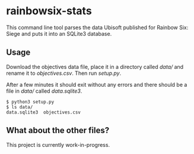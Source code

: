 # rainbowsix-stats

This command line tool parses the data Ubisoft published for Rainbow Six: Siege and puts it into an SQLite3 database.

## Usage
Download the objectives data file, place it in a directory called _data/_ and rename it to _objectives.csv_. Then run _setup.py_.

After a few minutes it should exit without any errors and there should be a file in _data/_ called _data.sqlite3_.

```
$ python3 setup.py
$ ls data/
data.sqlite3  objectives.csv
```

## What about the other files?
This project is currently work-in-progress.
